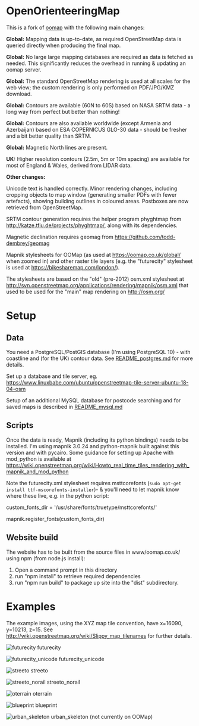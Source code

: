 OpenOrienteeringMap
=====

This is a fork of [oomap](https://github.com/oobrien/oomap) with the following main changes:

**Global:**  Mapping data is up-to-date, as required OpenStreetMap data is queried directly when producing the final map.

**Global:** No large large mapping databases are required as data is fetched as needed.  This significantly reduces the overhead in running & updating an oomap server.

**Global:**  The standard OpenStreetMap rendering is used at all scales for the web view; the custom rendering is only performed on PDF/JPG/KMZ download.

**Global:**  Contours are available (60N to 60S) based on NASA SRTM data - a long way from perfect but better than nothing!

**Global:**  Contours are also available worldwide (except Armenia and Azerbaijan) based on ESA COPERNICUS GLO-30 data - should be fresher and a bit better quality than SRTM.

**Global:**  Magnetic North lines are present.

**UK:** Higher resolution contours (2.5m, 5m or 10m spacing) are available for most of England & Wales, derived from LIDAR data.

**Other changes:**

Unicode text is handled correctly.
Minor rendering changes, including cropping objects to map window (generating smaller PDFs with fewer artefacts), showing building outlines in coloured areas.
Postboxes are now retrieved from OpenStreetMap.

SRTM contour generation requires the helper program phyghtmap from http://katze.tfiu.de/projects/phyghtmap/, along with its dependencies.

Magnetic declination requires geomag from https://github.com/todd-dembrey/geomag

Mapnik stylesheets for OOMap (as used at https://oomap.co.uk/global/ when zoomed in) and other raster tile layers (e.g. the "futurecity" stylesheet is used at https://bikesharemap.com/london/).

The stylesheets are based on the "old" (pre-2012) osm.xml stylesheet at http://svn.openstreetmap.org/applications/rendering/mapnik/osm.xml that used to be used for the "main" map rendering on http://osm.org/

Setup
===

Data
---

You need a PostgreSQL/PostGIS database (I'm using PostgreSQL 10) - with coastline and (for the UK) contour data.  See [README_postgres.md](README_postgre.md) for more details.

Set up a database and tile server, eg. https://www.linuxbabe.com/ubuntu/openstreetmap-tile-server-ubuntu-18-04-osm

Setup of an additional MySQL database for postcode searching and for saved maps is described in [README_mysql.md](README_mysql.md)

Scripts
---

Once the data is ready, Mapnik (including its python bindings) needs to be installed. I'm using mapnik 3.0.24 and python-mapnik built against this version and with pycairo.  Some guidance for setting up Apache with mod_python is available at https://wiki.openstreetmap.org/wiki/Howto_real_time_tiles_rendering_with_mapnik_and_mod_python

Note the futurecity.xml stylesheet requires msttcorefonts  (```sudo apt-get install ttf-mscorefonts-installer```)- & you'll need to let mapnik know where these live, e.g. in the python script:

custom_fonts_dir = '/usr/share/fonts/truetype/msttcorefonts/'

mapnik.register_fonts(custom_fonts_dir)

Website build
---

The website has to be built from the source files in www/oomap.co.uk/ using npm (from node.js install):

1.  Open a command prompt in this directory
2.  run "npm install" to retrieve required dependencies
3.  run "npm run build" to package up site into the "dist" subdirectory.

Examples
===

The example images, using the XYZ map tile convention, have x=16090, y=10213, z=15. See http://wiki.openstreetmap.org/wiki/Slippy_map_tilenames for further details.

![futurecity](https://raw.github.com/oobrien/oomap/master/examples/futurecity_z15.png "futurecity") futurecity

![futurecity_unicode](https://raw.github.com/oobrien/oomap/master/examples/futurecity_unicode_z15.png "futurecity_unicode") futurecity_unicode

![streeto](https://raw.github.com/oobrien/oomap/master/examples/streeto_z15.png "streeto") streeto

![streeto_norail](https://raw.github.com/oobrien/oomap/master/examples/streeto_norail_z15.png "streeto_norail") streeto_norail

![oterrain](https://raw.github.com/oobrien/oomap/master/examples/oterrain_z15.png "oterrain") oterrain

![blueprint](https://raw.github.com/oobrien/oomap/master/examples/blueprint_z15.png "blueprint") blueprint

![urban_skeleton](https://raw.github.com/oobrien/oomap/master/examples/urban_skeleton_z15.png "urban_skeleton") urban_skeleton (not currently on OOMap)
